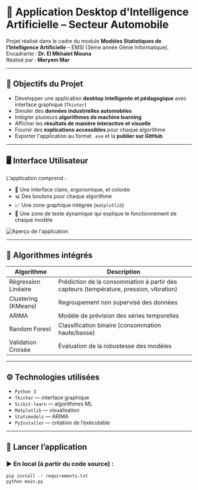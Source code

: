 # 🧠 Application Desktop d'Intelligence Artificielle – Secteur Automobile

Projet réalisé dans le cadre du module **Modèles Statistiques de l’Intelligence Artificielle** – EMSI (3ème année Génie Informatique).  
Encadrante : **Dr. El Mkhalet Mouna**  
Réalisé par : **Meryem Mar**

---

## 🎯 Objectifs du Projet

- Développer une application **desktop intelligente et pédagogique** avec interface graphique (`Tkinter`)
- Simuler des **données industrielles automobiles**
- Intégrer plusieurs **algorithmes de machine learning**
- Afficher les **résultats de manière interactive et visuelle**
- Fournir des **explications accessibles** pour chaque algorithme
- Exporter l'application au format `.exe` et la **publier sur GitHub**

---

## 🖥️ Interface Utilisateur

L'application comprend :

- 🎨 Une interface claire, ergonomique, et colorée
- 📊 Des boutons pour chaque algorithme
- 📈 Une zone graphique intégrée (`matplotlib`)
- 🧾 Une zone de texte dynamique qui explique le fonctionnement de chaque modèle

![Aperçu de l'application](images/screenshot.png)

---

## 🧪 Algorithmes intégrés

| Algorithme           | Description                                                                 |
|----------------------|-----------------------------------------------------------------------------|
| Régression Linéaire  | Prédiction de la consommation à partir des capteurs (température, pression, vibration) |
| Clustering (KMeans)  | Regroupement non supervisé des données                                      |
| ARIMA                | Modèle de prévision des séries temporelles                                 |
| Random Forest        | Classification binaire (consommation haute/basse)                          |
| Validation Croisée   | Évaluation de la robustesse des modèles                                    |

---

## ⚙️ Technologies utilisées

- `Python 3`
- `Tkinter` — interface graphique
- `Scikit-learn` — algorithmes ML
- `Matplotlib` — visualisation
- `Statsmodels` — ARIMA
- `PyInstaller` — création de l’exécutable

---

## 🚀 Lancer l’application

### ▶️ En local (à partir du code source) :
```bash
pip install -r requirements.txt
python main.py
